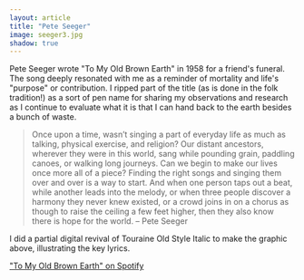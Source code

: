 ```yaml
---
layout: article
title: "Pete Seeger"
image: seeger3.jpg
shadow: true
---
```


Pete Seeger wrote "To My Old Brown Earth" in 1958 for a friend's funeral. The song deeply resonated with me as a reminder of mortality and life's "purpose" or contribution. I ripped part of the title (as is done in the folk tradition!) as a sort of pen name for sharing my observations and research as I continue to evaluate what it is that I can hand back to the earth besides a bunch of waste.

> Once upon a time, wasn’t singing a part of everyday life as much as talking, physical exercise, and religion? Our distant ancestors, wherever they were in this world, sang while pounding grain, paddling canoes, or walking long journeys. Can we begin to make our lives once more all of a piece? Finding the right songs and singing them over and over is a way to start. And when one person taps out a beat, while another leads into the melody, or when three people discover a harmony they never knew existed, or a crowd joins in on a chorus as though to raise the ceiling a few feet higher, then they also know there is hope for the world. – Pete Seeger

I did a partial digital revival of Touraine Old Style Italic to make the graphic above, illustrating the key lyrics.

["To My Old Brown Earth" on Spotify](https://open.spotify.com/track/3Bj5DoiW3DJlKIHbBvSI8n?si=d24ef7f724a1482b)

